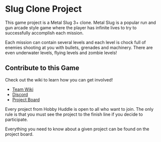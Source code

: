 # Slug Clone Project

This game project is a Metal Slug 3+ clone. Metal Slug is a popular run and gun arcade style game where the player has infinite lives to try to successfully accomplish each mission. 

Each mission can contain several levels and each level is chock full of enemies shooting at you with bullets, grenades and machinery. There are even underwater levels, flying levels and zombie levels!
## Contribute to this Game

Check out the wiki to learn how you can get involved!

* [Team Wiki](https://github.com/HobbyHuddle/tools-and-docs/wiki)
* [Discord](https://discord.gg/s23nKJZ54u)
* [Project Board](https://trello.com/b/KUWpmnO7/project-2-slug-clone)

Every project from Hobby Huddle is open to all who want to join. The only rule is that you must see the project to the finish line if you decide to participate. 

Everything you need to know about a given project can be found on the project board.

